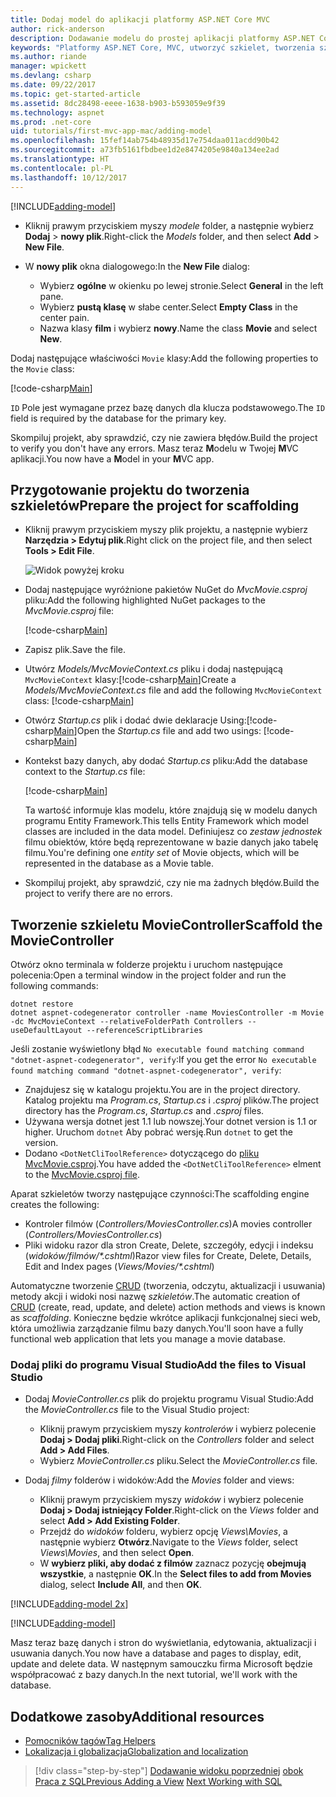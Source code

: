 ```yaml
---
title: Dodaj model do aplikacji platformy ASP.NET Core MVC
author: rick-anderson
description: Dodawanie modelu do prostej aplikacji platformy ASP.NET Core.
keywords: "Platformy ASP.NET Core, MVC, utworzyć szkielet, tworzenia szkieletu"
ms.author: riande
manager: wpickett
ms.devlang: csharp
ms.date: 09/22/2017
ms.topic: get-started-article
ms.assetid: 8dc28498-eeee-1638-b903-b593059e9f39
ms.technology: aspnet
ms.prod: .net-core
uid: tutorials/first-mvc-app-mac/adding-model
ms.openlocfilehash: 15fef14ab754b48935d17e754daa011acdd90b42
ms.sourcegitcommit: a73fb5161fbdbee1d2e8474205e9840a134ee2ad
ms.translationtype: HT
ms.contentlocale: pl-PL
ms.lasthandoff: 10/12/2017
---
```

[!INCLUDE[adding-model](../../includes/mvc-intro/adding-model1.md)]

* <span data-ttu-id="1f0b6-104">Kliknij prawym przyciskiem myszy *modele* folder, a następnie wybierz **Dodaj** > **nowy plik**.</span><span class="sxs-lookup"><span data-stu-id="1f0b6-104">Right-click the *Models* folder, and then select **Add** > **New File**.</span></span> 
* <span data-ttu-id="1f0b6-105">W **nowy plik** okna dialogowego:</span><span class="sxs-lookup"><span data-stu-id="1f0b6-105">In the **New File** dialog:</span></span>

  * <span data-ttu-id="1f0b6-106">Wybierz **ogólne** w okienku po lewej stronie.</span><span class="sxs-lookup"><span data-stu-id="1f0b6-106">Select **General** in the left pane.</span></span>
  * <span data-ttu-id="1f0b6-107">Wybierz **pustą klasę** w słabe center.</span><span class="sxs-lookup"><span data-stu-id="1f0b6-107">Select **Empty Class** in the center pain.</span></span>
  * <span data-ttu-id="1f0b6-108">Nazwa klasy **film** i wybierz **nowy**.</span><span class="sxs-lookup"><span data-stu-id="1f0b6-108">Name the class **Movie** and select **New**.</span></span>

<span data-ttu-id="1f0b6-109">Dodaj następujące właściwości `Movie` klasy:</span><span class="sxs-lookup"><span data-stu-id="1f0b6-109">Add the following properties to the `Movie` class:</span></span>

[!code-csharp[Main](../../tutorials/first-mvc-app/start-mvc/sample/MvcMovie/Models/MovieNoEF.cs?name=snippet_1)]

<span data-ttu-id="1f0b6-110">`ID` Pole jest wymagane przez bazę danych dla klucza podstawowego.</span><span class="sxs-lookup"><span data-stu-id="1f0b6-110">The `ID` field is required by the database for the primary key.</span></span>

<span data-ttu-id="1f0b6-111">Skompiluj projekt, aby sprawdzić, czy nie zawiera błędów.</span><span class="sxs-lookup"><span data-stu-id="1f0b6-111">Build the project to verify you don't have any errors.</span></span> <span data-ttu-id="1f0b6-112">Masz teraz **M**odelu w Twojej **M**VC aplikacji.</span><span class="sxs-lookup"><span data-stu-id="1f0b6-112">You now have a **M**odel in your **M**VC app.</span></span>

## <a name="prepare-the-project-for-scaffolding"></a><span data-ttu-id="1f0b6-113">Przygotowanie projektu do tworzenia szkieletów</span><span class="sxs-lookup"><span data-stu-id="1f0b6-113">Prepare the project for scaffolding</span></span>

- <span data-ttu-id="1f0b6-114">Kliknij prawym przyciskiem myszy plik projektu, a następnie wybierz **Narzędzia > Edytuj plik**.</span><span class="sxs-lookup"><span data-stu-id="1f0b6-114">Right click on the project file, and then select **Tools > Edit File**.</span></span>

  ![Widok powyżej kroku](adding-model/_static/1.png)

- <span data-ttu-id="1f0b6-116">Dodaj następujące wyróżnione pakietów NuGet do *MvcMovie.csproj* pliku:</span><span class="sxs-lookup"><span data-stu-id="1f0b6-116">Add the following highlighted NuGet packages to the *MvcMovie.csproj* file:</span></span>
             
  [!code-csharp[Main](../first-mvc-app-xplat/start-mvc/sample/MvcMovie/MvcMovie.csproj?highlight=7,10)]

- <span data-ttu-id="1f0b6-117">Zapisz plik.</span><span class="sxs-lookup"><span data-stu-id="1f0b6-117">Save the file.</span></span>

- <span data-ttu-id="1f0b6-118">Utwórz *Models/MvcMovieContext.cs* pliku i dodaj następującą `MvcMovieContext` klasy:[!code-csharp[Main](../../tutorials/first-mvc-app-xplat/start-mvc/sample/MvcMovie/Models/MvcMovieContext.cs)]</span><span class="sxs-lookup"><span data-stu-id="1f0b6-118">Create a *Models/MvcMovieContext.cs* file and add the following `MvcMovieContext` class:  [!code-csharp[Main](../../tutorials/first-mvc-app-xplat/start-mvc/sample/MvcMovie/Models/MvcMovieContext.cs)]</span></span>
   
- <span data-ttu-id="1f0b6-119">Otwórz *Startup.cs* plik i dodać dwie deklaracje Using:[!code-csharp[Main](../../tutorials/first-mvc-app-xplat/start-mvc/sample/MvcMovie/Startup.cs?name=snippet1&highlight=1,2)]</span><span class="sxs-lookup"><span data-stu-id="1f0b6-119">Open the *Startup.cs* file and add two usings:  [!code-csharp[Main](../../tutorials/first-mvc-app-xplat/start-mvc/sample/MvcMovie/Startup.cs?name=snippet1&highlight=1,2)]</span></span>

- <span data-ttu-id="1f0b6-120">Kontekst bazy danych, aby dodać *Startup.cs* pliku:</span><span class="sxs-lookup"><span data-stu-id="1f0b6-120">Add the database context to the *Startup.cs* file:</span></span>

   [!code-csharp[Main](../../tutorials/first-mvc-app-xplat/start-mvc/sample/MvcMovie/Startup.cs?name=snippet2&highlight=6-7)]

  <span data-ttu-id="1f0b6-121">Ta wartość informuje klas modelu, które znajdują się w modelu danych programu Entity Framework.</span><span class="sxs-lookup"><span data-stu-id="1f0b6-121">This tells Entity Framework which model classes are included in the data model.</span></span> <span data-ttu-id="1f0b6-122">Definiujesz co *zestaw jednostek* filmu obiektów, które będą reprezentowane w bazie danych jako tabelę filmu.</span><span class="sxs-lookup"><span data-stu-id="1f0b6-122">You're defining one *entity set* of Movie objects, which will be represented in the database as a Movie table.</span></span>

- <span data-ttu-id="1f0b6-123">Skompiluj projekt, aby sprawdzić, czy nie ma żadnych błędów.</span><span class="sxs-lookup"><span data-stu-id="1f0b6-123">Build the project to verify there are no errors.</span></span>

## <a name="scaffold-the-moviecontroller"></a><span data-ttu-id="1f0b6-124">Tworzenie szkieletu MovieController</span><span class="sxs-lookup"><span data-stu-id="1f0b6-124">Scaffold the MovieController</span></span>

<span data-ttu-id="1f0b6-125">Otwórz okno terminala w folderze projektu i uruchom następujące polecenia:</span><span class="sxs-lookup"><span data-stu-id="1f0b6-125">Open a terminal window in the project folder and run the following commands:</span></span>

```
dotnet restore
dotnet aspnet-codegenerator controller -name MoviesController -m Movie -dc MvcMovieContext --relativeFolderPath Controllers --useDefaultLayout --referenceScriptLibraries 
```
<span data-ttu-id="1f0b6-126">Jeśli zostanie wyświetlony błąd `No executable found matching command "dotnet-aspnet-codegenerator", verify`:</span><span class="sxs-lookup"><span data-stu-id="1f0b6-126">If you get the error `No executable found matching command "dotnet-aspnet-codegenerator", verify`:</span></span>

 * <span data-ttu-id="1f0b6-127">Znajdujesz się w katalogu projektu.</span><span class="sxs-lookup"><span data-stu-id="1f0b6-127">You are in the project directory.</span></span> <span data-ttu-id="1f0b6-128">Katalog projektu ma *Program.cs*, *Startup.cs* i *.csproj* plików.</span><span class="sxs-lookup"><span data-stu-id="1f0b6-128">The project directory has the *Program.cs*, *Startup.cs* and *.csproj* files.</span></span>
 * <span data-ttu-id="1f0b6-129">Używana wersja dotnet jest 1.1 lub nowszej.</span><span class="sxs-lookup"><span data-stu-id="1f0b6-129">Your dotnet version is 1.1 or higher.</span></span> <span data-ttu-id="1f0b6-130">Uruchom `dotnet` Aby pobrać wersję.</span><span class="sxs-lookup"><span data-stu-id="1f0b6-130">Run `dotnet` to get the version.</span></span>
 * <span data-ttu-id="1f0b6-131">Dodano `<DotNetCliToolReference>` dotyczącego do [pliku MvcMovie.csproj](#prepare-the-project-for-scaffolding).</span><span class="sxs-lookup"><span data-stu-id="1f0b6-131">You have added the `<DotNetCliToolReference>` elment to the [MvcMovie.csproj file](#prepare-the-project-for-scaffolding).</span></span>
 
<!--
> [!NOTE]
> If you get an error when the scaffolding command runs, see [issue 444 in the scaffolding repository](https://github.com/aspnet/scaffolding/issues/444) for a workaround.
-->

<span data-ttu-id="1f0b6-132">Aparat szkieletów tworzy następujące czynności:</span><span class="sxs-lookup"><span data-stu-id="1f0b6-132">The scaffolding engine creates the following:</span></span>

* <span data-ttu-id="1f0b6-133">Kontroler filmów (*Controllers/MoviesController.cs*)</span><span class="sxs-lookup"><span data-stu-id="1f0b6-133">A movies controller (*Controllers/MoviesController.cs*)</span></span>
* <span data-ttu-id="1f0b6-134">Pliki widoku razor dla stron Create, Delete, szczegóły, edycji i indeksu (*widoków/filmów/\*.cshtml*)</span><span class="sxs-lookup"><span data-stu-id="1f0b6-134">Razor view files for Create, Delete, Details, Edit and Index pages (*Views/Movies/\*.cshtml*)</span></span>

<span data-ttu-id="1f0b6-135">Automatyczne tworzenie [CRUD](https://wikipedia.org/wiki/Create,_read,_update_and_delete) (tworzenia, odczytu, aktualizacji i usuwania) metody akcji i widoki nosi nazwę *szkieletów*.</span><span class="sxs-lookup"><span data-stu-id="1f0b6-135">The automatic creation of [CRUD](https://wikipedia.org/wiki/Create,_read,_update_and_delete) (create, read, update, and delete) action methods and views is known as *scaffolding*.</span></span> <span data-ttu-id="1f0b6-136">Konieczne będzie wkrótce aplikacji funkcjonalnej sieci web, która umożliwia zarządzanie filmu bazy danych.</span><span class="sxs-lookup"><span data-stu-id="1f0b6-136">You'll soon have a fully functional web application that lets you manage a movie database.</span></span>

### <a name="add-the-files-to-visual-studio"></a><span data-ttu-id="1f0b6-137">Dodaj pliki do programu Visual Studio</span><span class="sxs-lookup"><span data-stu-id="1f0b6-137">Add the files to Visual Studio</span></span>

* <span data-ttu-id="1f0b6-138">Dodaj *MovieController.cs* plik do projektu programu Visual Studio:</span><span class="sxs-lookup"><span data-stu-id="1f0b6-138">Add the *MovieController.cs* file to the Visual Studio project:</span></span>

  * <span data-ttu-id="1f0b6-139">Kliknij prawym przyciskiem myszy *kontrolerów* i wybierz polecenie **Dodaj > Dodaj pliki**.</span><span class="sxs-lookup"><span data-stu-id="1f0b6-139">Right-click on the *Controllers* folder and select **Add > Add Files**.</span></span>
  * <span data-ttu-id="1f0b6-140">Wybierz *MovieController.cs* pliku.</span><span class="sxs-lookup"><span data-stu-id="1f0b6-140">Select the *MovieController.cs* file.</span></span>

* <span data-ttu-id="1f0b6-141">Dodaj *filmy* folderów i widoków:</span><span class="sxs-lookup"><span data-stu-id="1f0b6-141">Add the *Movies* folder and views:</span></span>

  * <span data-ttu-id="1f0b6-142">Kliknij prawym przyciskiem myszy *widoków* i wybierz polecenie **Dodaj > Dodaj istniejący Folder**.</span><span class="sxs-lookup"><span data-stu-id="1f0b6-142">Right-click on the *Views* folder and select **Add > Add Existing Folder**.</span></span>
  * <span data-ttu-id="1f0b6-143">Przejdź do *widoków* folderu, wybierz opcję *Views\Movies*, a następnie wybierz **Otwórz**.</span><span class="sxs-lookup"><span data-stu-id="1f0b6-143">Navigate to the *Views* folder, select *Views\Movies*, and then select **Open**.</span></span>
  * <span data-ttu-id="1f0b6-144">W **wybierz pliki, aby dodać z filmów** zaznacz pozycję **obejmują wszystkie**, a następnie **OK**.</span><span class="sxs-lookup"><span data-stu-id="1f0b6-144">In the **Select files to add from Movies** dialog, select **Include All**, and then **OK**.</span></span>

[!INCLUDE[adding-model 2x](../../includes/mvc-intro/adding-model2xp.md)]

[!INCLUDE[adding-model](../../includes/mvc-intro/adding-model3.md)]

<span data-ttu-id="1f0b6-145">Masz teraz bazę danych i stron do wyświetlania, edytowania, aktualizacji i usuwania danych.</span><span class="sxs-lookup"><span data-stu-id="1f0b6-145">You now have a database and pages to display, edit, update and delete data.</span></span> <span data-ttu-id="1f0b6-146">W następnym samouczku firma Microsoft będzie współpracować z bazy danych.</span><span class="sxs-lookup"><span data-stu-id="1f0b6-146">In the next tutorial, we'll work with the database.</span></span>

## <a name="additional-resources"></a><span data-ttu-id="1f0b6-147">Dodatkowe zasoby</span><span class="sxs-lookup"><span data-stu-id="1f0b6-147">Additional resources</span></span>

* [<span data-ttu-id="1f0b6-148">Pomocników tagów</span><span class="sxs-lookup"><span data-stu-id="1f0b6-148">Tag Helpers</span></span>](xref:mvc/views/tag-helpers/intro)
* [<span data-ttu-id="1f0b6-149">Lokalizacja i globalizacja</span><span class="sxs-lookup"><span data-stu-id="1f0b6-149">Globalization and localization</span></span>](xref:fundamentals/localization)

>[!div class="step-by-step"]
<span data-ttu-id="1f0b6-150">[Dodawanie widoku poprzedniej](adding-view.md)
[obok Praca z SQL](working-with-sql.md)</span><span class="sxs-lookup"><span data-stu-id="1f0b6-150">[Previous Adding a View](adding-view.md)
[Next Working with SQL](working-with-sql.md)</span></span>  
